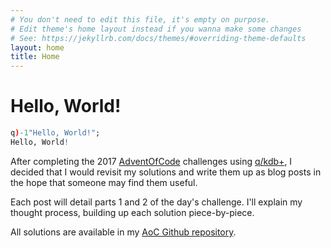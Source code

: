 ```yaml
---
# You don't need to edit this file, it's empty on purpose.
# Edit theme's home layout instead if you wanna make some changes
# See: https://jekyllrb.com/docs/themes/#overriding-theme-defaults
layout: home
title: Home
---
```


# Hello, World!

```q
q)-1"Hello, World!";
Hello, World!
```

After completing the 2017 [AdventOfCode](http://adventofcode.com/) challenges using [q/kdb+](http://www.kx.com), I decided that I would revisit my solutions and write them up as blog posts in the hope that someone may find them useful.

Each post will detail parts 1 and 2 of the day's challenge. I'll explain my thought process, building up each solution piece-by-piece.

All solutions are available in my [AoC Github repository](https://github.com/streetster/aoc).
